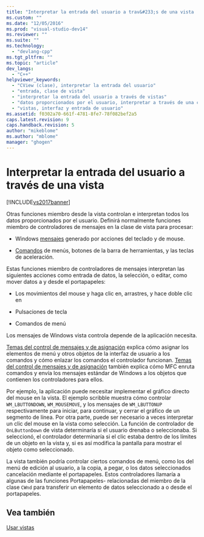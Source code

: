 ```yaml
---
title: "Interpretar la entrada del usuario a trav&#233;s de una vista | Microsoft Docs"
ms.custom: ""
ms.date: "12/05/2016"
ms.prod: "visual-studio-dev14"
ms.reviewer: ""
ms.suite: ""
ms.technology: 
  - "devlang-cpp"
ms.tgt_pltfrm: ""
ms.topic: "article"
dev_langs: 
  - "C++"
helpviewer_keywords: 
  - "CView (clase), interpretar la entrada del usuario"
  - "entrada, clase de vista"
  - "interpretar la entrada del usuario a través de vistas"
  - "datos proporcionados por el usuario, interpretar a través de una clase de vista"
  - "vistas, interfaz y entrada de usuario"
ms.assetid: f0302a70-661f-4781-8fe7-78f082bef2a5
caps.latest.revision: 9
caps.handback.revision: 5
author: "mikeblome"
ms.author: "mblome"
manager: "ghogen"
---
```

# Interpretar la entrada del usuario a trav&#233;s de una vista
[!INCLUDE[vs2017banner](../assembler/inline/includes/vs2017banner.md)]

Otras funciones miembro desde la vista controlan e interpretan todos los datos proporcionados por el usuario.  Definirá normalmente funciones miembro de controladores de mensajes en la clase de vista para procesar:  
  
-   Windows [mensajes](../mfc/messages.md) generado por acciones del teclado y de mouse.  
  
-   [Comandos](../mfc/user-interface-objects-and-command-ids.md) de menús, botones de la barra de herramientas, y las teclas de aceleración.  
  
 Estas funciones miembro de controladores de mensajes interpretan las siguientes acciones como entrada de datos, la selección, o editar, como mover datos a y desde el portapapeles:  
  
-   Los movimientos del mouse y haga clic en, arrastres, y hace doble clic en  
  
-   Pulsaciones de tecla  
  
-   Comandos de menú  
  
 Los mensajes de Windows vista controla depende de la aplicación necesita.  
  
 [Temas del control de mensajes y de asignación](../mfc/message-handling-and-mapping.md) explica cómo asignar los elementos de menú y otros objetos de la interfaz de usuario a los comandos y cómo enlazar los comandos el controlador funcionan.  [Temas del control de mensajes y de asignación](../mfc/message-handling-and-mapping.md) también explica cómo MFC enruta comandos y envía los mensajes estándar de Windows a los objetos que contienen los controladores para ellos.  
  
 Por ejemplo, la aplicación puede necesitar implementar el gráfico directo del mouse en la vista.  El ejemplo scribble muestra cómo controlar `WM_LBUTTONDOWN`, `WM_MOUSEMOVE`, y los mensajes de `WM_LBUTTONUP` respectivamente para iniciar, para continuar, y cerrar el gráfico de un segmento de línea.  Por otra parte, puede ser necesario a veces interpretar un clic del mouse en la vista como selección.  La función de controlador de `OnLButtonDown` de vista determinaría si el usuario drenaba o seleccionaba.  Si seleccionó, el controlador determinaría si el clic estaba dentro de los límites de un objeto en la vista y, si es así modifica la pantalla para mostrar el objeto como seleccionado.  
  
 La vista también podría controlar ciertos comandos de menú, como los del menú de edición al usuario, a la copia, a pegar, o los datos seleccionados cancelación mediante el portapapeles.  Estos controladores llamaría a algunas de las funciones Portapapeles\- relacionadas del miembro de la clase `CWnd` para transferir un elemento de datos seleccionado a o desde el portapapeles.  
  
## Vea también  
 [Usar vistas](../mfc/using-views.md)